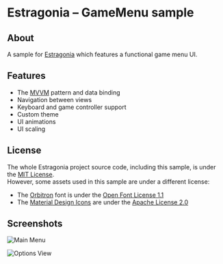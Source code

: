 # Estragonia – GameMenu sample

## About

A sample for [Estragonia](https://github.com/MrJul/Estragonia) which features a functional game menu UI.

## Features

- The [MVVM](https://en.wikipedia.org/wiki/Model%E2%80%93view%E2%80%93viewmodel) pattern and data binding
- Navigation between views
- Keyboard and game controller support
- Custom theme
- UI animations
- UI scaling

## License

The whole Estragonia project source code, including this sample, is under the [MIT License](https://github.com/MrJul/Estragonia/blob/main/license.txt).  
However, some assets used in this sample are under a different license:
 - The [Orbitron](https://fonts.google.com/specimen/Orbitron) font is under the [Open Font License 1.1](https://scripts.sil.org/OFL)
 - The [Material Design Icons](https://pictogrammers.com/library/mdi/) are under the [Apache License 2.0](https://www.apache.org/licenses/LICENSE-2.0.txt)

## Screenshots

![Main Menu](https://github.com/MrJul/Estragonia/assets/1623034/4eeb5f36-1964-479c-b8d7-fedc12fc10fd)

![Options View](https://github.com/MrJul/Estragonia/assets/1623034/03af87ef-b649-4dca-83dd-3e6e30962edb)
